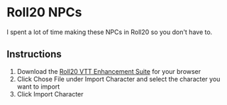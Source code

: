 # Roll20 NPCs

I spent a lot of time making these NPCs in Roll20 so you don't have to.

## Instructions

1. Download the [Roll20 VTT Enhancement Suite](https://ssstormy.github.io/roll20-enhancement-suite/) for your browser
2. Click Chose File under Import Character and select the character you want to import
3. Click Import Character
